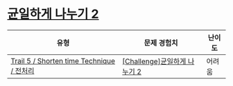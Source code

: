 # [균일하게 나누기 2](https://www.codetree.ai/trails/complete/curated-cards/challenge-divide-evenly-2)

|유형|문제 경험치|난이도|
|---|---|---|
|[Trail 5 / Shorten time Technique / 전처리](https://www.codetree.ai/trail-info/intermediate-mid/)|[[Challenge]균일하게 나누기 2](https://www.codetree.ai/trails/complete/curated-cards/challenge-divide-evenly-2/)|어려움|


